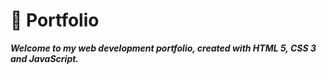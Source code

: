 # 💼 Portfolio

**_Welcome to my web development portfolio, created with HTML 5, CSS 3 and JavaScript._**
